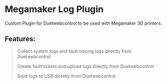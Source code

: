 # Megamaker Log Plugin
Custom Plugin for Duetwebcontrol to be used with Megamaker 3D printers.
## Features:
> Collect system logs and fault tracing logs directly from Duetwebcontrol
> 
> Create fault tickets and upload logs directly from Duetwebcontrol
>
> Save logs to USB dicretly from Duetwebcontrol
